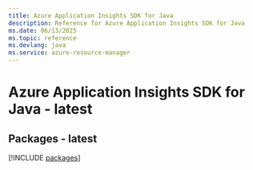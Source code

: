 ```yaml
---
title: Azure Application Insights SDK for Java
description: Reference for Azure Application Insights SDK for Java
ms.date: 06/13/2025
ms.topic: reference
ms.devlang: java
ms.service: azure-resource-manager
---
```

# Azure Application Insights SDK for Java - latest
## Packages - latest
[!INCLUDE [packages](application-insights-index.md)]